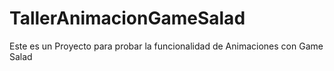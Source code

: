 TallerAnimacionGameSalad
========================

Este es un Proyecto para probar la funcionalidad de Animaciones con Game Salad
